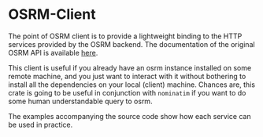# OSRM-Client

The point of OSRM client is to provide a lightweight binding to the HTTP
services provided by the OSRM backend. The documentation of the original OSRM
API is available [here](https://project-osrm.org/docs/v5.24.0/api/#).

This client is useful if you already have an osrm instance installed on some
remote machine, and you just want to interact with it without bothering to
install all the dependencies on your local (client) machine. Chances are, this
crate is going to be useful in conjunction with `nominatim` if you want to do
some human understandable query to osrm.

The examples accompanying the source code show how each service can be used
in practice.
